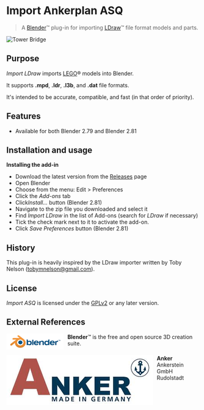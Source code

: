 # Import Ankerplan ASQ #

> A [Blender](https://www.blender.org)&trade; plug-in for importing [LDraw](http://www.ldraw.org)&trade; file format models and parts.

![Tower Bridge](./imaes/tower_960.png)

## Purpose ##
*Import LDraw* imports [LEGO](https://www.lego.com/)® models into Blender.

It supports **.mpd**, **.ldr**, **.l3b**, and **.dat** file formats.

It's intended to be accurate, compatible, and fast (in that order of priority).

## Features ##
+ Available for both Blender 2.79 and Blender 2.81

## Installation and usage ##

**Installing the add-in**

+ Download the latest version from the [Releases](https://github.com/mortegro/BlenderImportAsq/releases) page
+ Open Blender
+ Choose from the menu: Edit > Preferences
+ Click the *Add-ons* tab
+ Click*Install...* button (Blender 2.81)
+ Navigate to the zip file you downloaded and select it
+ Find *Import LDraw* in the list of Add-ons (search for *LDraw* if necessary)
+ Tick the check mark next to it to activate the add-on.
+ Click *Save Preferences* button (Blender 2.81) 

## History ##
This plug-in is heavily inspired by the LDraw importer written by Toby Nelson (tobymnelson@gmail.com).

## License ##

*Import ASQ* is licensed under the [GPLv2](http://www.gnu.org/licenses/gpl-2.0.html) or any later version.

## External References ##
<a href="https://www.blender.org/"><img align="left" src="./images/logos/blender-plain.png" alt="Blender logo" style="margin: 0px 10px 0px 0px;"/></a>

**Blender**&trade; is the free and open source 3D creation suite.<br clear=left>

<a href="https://www.ankerstein.de/"><img align="left" src="./images/logos/ankerstein.jpeg" alt="Ankerstein logo" style="margin: 0px 10px 0px 0px;"/></a>

**Anker** Ankerstein GmbH Rudolstadt<br clear=left>
